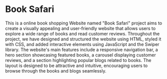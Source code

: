 # Book Safari
This is a online book shopping Website named "Book Safari" project aims to create a visually appealing and user-friendly
website that allows users to explore a wide range of books and read customer reviews. Throughout the project, 
we have designed and structured the website using HTML, styled it with CSS, and added interactive elements using
JavaScript and the Swiper library.
The website's main features include a responsive navigation bar, a hero section showcasing featured books, a 
carousel displaying customer reviews, and a section highlighting popular blogs related to books. The layout is designed 
to be attractive and intuitive, encouraging users to browse through the books and blogs seamlessly.
